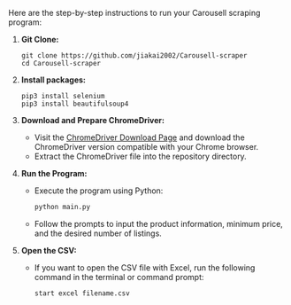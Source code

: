 Here are the step-by-step instructions to run your Carousell scraping program:

1. **Git Clone:**
     ```
     git clone https://github.com/jiakai2002/Carousell-scraper
     cd Carousell-scraper
     ```
     
2. **Install packages:**
     ```
     pip3 install selenium
     pip3 install beautifulsoup4
     ```
     
3. **Download and Prepare ChromeDriver:**
   - Visit the [ChromeDriver Download Page](https://sites.google.com/chromium.org/driver/) and download the ChromeDriver version compatible with your Chrome browser.
   - Extract the ChromeDriver file into the repository directory.

4. **Run the Program:**
   - Execute the program using Python:
     ```bash
     python main.py
     ```
   - Follow the prompts to input the product information, minimum price, and the desired number of listings.

5. **Open the CSV:**
   - If you want to open the CSV file with Excel, run the following command in the terminal or command prompt:
     ```bash
     start excel filename.csv
     ```
